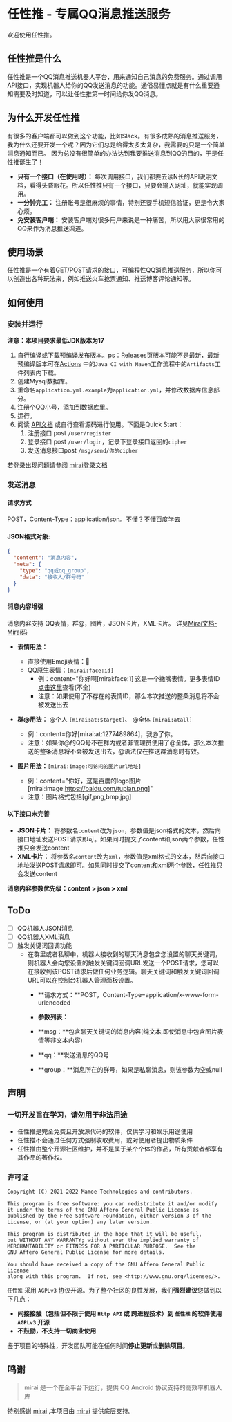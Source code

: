 # 任性推 - 专属QQ消息推送服务

欢迎使用任性推。

## 任性推是什么

任性推是一个QQ消息推送机器人平台，用来通知自己消息的免费服务。通过调用API接口，实现机器人给你的QQ发送消息的功能。通俗易懂点就是有什么重要通知需要及时知道，可以让任性推第一时间给你发QQ消息。

## 为什么开发任性推

有很多的客户端都可以做到这个功能，比如Slack。有很多成熟的消息推送服务，我为什么还要开发一个呢？因为它们总是给得太多太复杂，我需要的只是一个简单消息通知而已。 因为总没有很简单的办法达到我要推送消息到QQ的目的，于是任性推诞生了！

- **只有一个接口（在使用时）：** 每次调用接口，我们都要去读N长的API说明文档，看得头昏眼花。所以任性推只有一个接口，只要会输入网址，就能实现调用。
- **一分钟完工：** 注册账号是很麻烦的事情，特别还要手机短信验证，更是令大家心烦。
- **免安装客户端：** 安装客户端对很多用户来说是一种痛苦，所以用大家很常用的QQ来作为消息推送渠道。

## 使用场景

任性推是一个有着GET/POST请求的接口，可编程性QQ消息推送服务，所以你可以创造出各种玩法来，例如推送火车抢票通知、推送博客评论通知等。

## 如何使用

### 安装并运行

**注意：本项目要求最低JDK版本为17**

1. 自行编译或下载预编译发布版本。ps：Releases页版本可能不是最新，最新预编译版本可在[Actions](https://github.com/FlyRenxing/RenxingPush/actions)
   中的`Java CI with Maven`工作流程中的`Artifacts`工件列表内下载。
2. 创建Mysql数据库。
3. 重命名`application.yml.example`为`application.yml`，并修改数据库信息部分。
4. 注册个QQ小号，添加到数据库里。
5. 运行。
6. 阅读 [API文档](https://flyrenxing.github.io/RenxingPush/) 或自行查看源码进行使用。下面是Quick Start：
   1. 注册接口 post `/user/register`
   2. 登录接口 post `/user/login`，记录下登录接口返回的`cipher`
   3. 发送消息接口post `/msg/send/你的cipher`

若登录出现问题请参阅 [mirai登录文档](https://docs.mirai.mamoe.net/Bots.html#_2-%E7%99%BB%E5%BD%95)

### 发送消息

#### 请求方式

POST，Content-Type：application/json。不懂？不懂百度学去

#### JSON格式对象:

```json
{
  "content": "消息内容",
  "meta": {
    "type": "qq或qq_group",
    "data": "接收人/群号码"
  }
}
```

#### 消息内容增强

消息内容支持 QQ表情，群@，图片，JSON卡片，XML卡片。 详见[Mirai文档-Mirai码](https://docs.mirai.mamoe.net/Messages.html#mirai-码)

- **表情用法：**
  - 直接使用Emoji表情：🙂
  - QQ原生表情：`[mirai:face:id]`
    - 例：content="你好啊[mirai:face:1]
      这是一个撇嘴表情。更多表情ID [点击这里](https://github.com/richardchien/coolq-http-api/wiki/表情-CQ-码-ID-表)查看(不全)
    - 注意：如果使用了不存在的表情ID，那么本次推送的整条消息将不会被发送出去

- **群@用法：** @个人 `[mirai:at:$target]`、 @全体 `[mirai:atall]`
  - 例：content=你好[mirai:at:1277489864]，我@了你。
  - 注意：如果你@的QQ号不在群内或者非管理员使用了@全体，那么本次推送的整条消息将不会被发送出去，@语法仅在推送群消息时有效。

- **图片用法：**`[mirai:image:可访问的图片url地址]`
  - 例：content="你好，这是百度的logo图片[mirai:image:https://baidu.com/tupian.png]"
  - 注意：图片格式包括[gif,png,bmp,jpg]

#### 以下接口未完善

- **JSON卡片：** 将参数名`content`改为`json`，参数值是json格式的文本，然后向接口地址发送POST请求即可。如果同时提交了content和json两个参数，任性推只会发送content
- **XML卡片：** 将参数名`content`改为`xml`，参数值是xml格式的文本，然后向接口地址发送POST请求即可。如果同时提交了content和xml两个参数，任性推只会发送content

**消息内容参数优先级：content > json > xml**

## ToDo

- [ ] QQ机器人JSON消息
- [ ] QQ机器人XML消息
- [ ] 触发关键词回调功能
  - 在群里或者私聊中，机器人接收到的聊天消息包含您设置的聊天关键词，则机器人会向您设置的触发关键词回调URL发送一个POST请求，您可以在接收到该POST请求后做任何业务逻辑。聊天关键词和触发关键词回调URL可以在控制台机器人管理面板设置。
    - **请求方式：**POST，Content-Type=application/x-www-form-urlencoded
    - **参数列表：**

    - **msg：**包含聊天关键词的消息内容(纯文本,即使消息中包含图片表情等非文本内容)
    - **qq：**发送消息的QQ号
    - **group：**消息所在的群号，如果是私聊消息，则该参数为空或null

## 声明

### 一切开发旨在学习，请勿用于非法用途

- 任性推是完全免费且开放源代码的软件，仅供学习和娱乐用途使用
- 任性推不会通过任何方式强制收取费用，或对使用者提出物质条件
- 任性推由整个开源社区维护，并不是属于某个个体的作品，所有贡献者都享有其作品的著作权。

### 许可证

```
Copyright (C) 2021-2022 Mamoe Technologies and contributors.

This program is free software: you can redistribute it and/or modify
it under the terms of the GNU Affero General Public License as
published by the Free Software Foundation, either version 3 of the
License, or (at your option) any later version.

This program is distributed in the hope that it will be useful,
but WITHOUT ANY WARRANTY; without even the implied warranty of
MERCHANTABILITY or FITNESS FOR A PARTICULAR PURPOSE.  See the
GNU Affero General Public License for more details.

You should have received a copy of the GNU Affero General Public License
along with this program.  If not, see <http://www.gnu.org/licenses/>.
```

`任性推` 采用 `AGPLv3` 协议开源。为了整个社区的良性发展，我们**强烈建议**您做到以下几点：

- **间接接触（包括但不限于使用 `Http API` 或 跨进程技术）到 `任性推` 的软件使用 `AGPLv3` 开源**
- **不鼓励，不支持一切商业使用**

鉴于项目的特殊性，开发团队可能在任何时间**停止更新**或**删除项目**。

## 鸣谢

> mirai 是一个在全平台下运行，提供 QQ Android 协议支持的高效率机器人库

特别感谢 [mirai](https://github.com/mamoe/mirai/) ,本项目由 [mirai](https://github.com/mamoe/mirai/) 提供底层支持。
